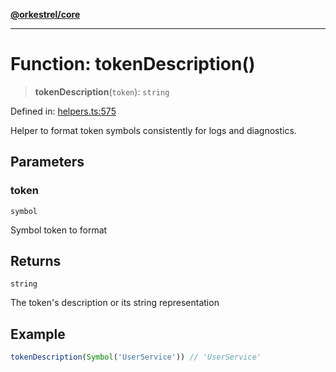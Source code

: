 [**@orkestrel/core**](../index.md)

***

# Function: tokenDescription()

> **tokenDescription**(`token`): `string`

Defined in: [helpers.ts:575](https://github.com/orkestrel/core/blob/076093e61b67cd3d4198b173439f047ddbc97abc/src/helpers.ts#L575)

Helper to format token symbols consistently for logs and diagnostics.

## Parameters

### token

`symbol`

Symbol token to format

## Returns

`string`

The token's description or its string representation

## Example

```ts
tokenDescription(Symbol('UserService')) // 'UserService'
```
